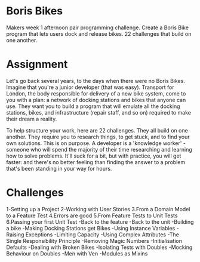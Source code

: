 # Boris Bikes 

Makers week 1 afternoon pair programming challenge.
Create a Boris Bike program that lets users dock and release bikes. 22 challenges that build on one another.

# Assignment

Let's go back several years, to the days when there were no Boris Bikes. Imagine that you're a junior developer (that was easy). Transport for London, the body responsible for delivery of a new bike system, come to you with a plan: a network of docking stations and bikes that anyone can use. They want you to build a program that will emulate all the docking stations, bikes, and infrastructure (repair staff, and so on) required to make their dream a reality.

To help structure your work, here are 22 challenges. They all build on one another. They require you to research things, to get stuck, and to find your own solutions. This is on purpose. A developer is a 'knowledge worker' - someone who will spend the majority of their time researching and learning how to solve problems. It'll suck for a bit, but with practice, you will get faster: and there's no better feeling than finding the answer to a problem that's been standing in your way for hours.

# Challenges

1-Setting up a Project
2-Working with User Stories
3.From a Domain Model to a Feature Test
4.Errors are good
5.From Feature Tests to Unit Tests
6.Passing your first Unit Test
-Back to the feature
-Back to the unit
-Building a bike
-Making Docking Stations get Bikes
-Using Instance Variables
-Raising Exceptions
-Limiting Capacity
-Using Complex Attributes
-The Single Responsibility Principle
-Removing Magic Numbers
-Initialisation Defaults
-Dealing with Broken Bikes
-Isolating Tests with Doubles
-Mocking Behaviour on Doubles
-Men with Ven
-Modules as Mixins

